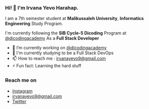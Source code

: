 ### Hi! 👋 I'm Irvana Yevo Harahap.

I am a 7th semester student at **Malikussaleh University**, **Informatics Engineering** Study Program.

I'm currently following the **SIB Cycle-5 Dicoding** Program at <a href="https://github.com/dicodingacademy">@dicodingacademy</a> As a **Full Stack Developer** 

- 🔭 I’m currently working on <a href="https://github.com/dicodingacademy">@dicodingacademy</a>
- 🌱 I'm currently studying to be a Full Stack DevOps
- 📫 How to reach me : irvanayevo9@gmail.com
- ⚡ Fun fact: Learning the hard stuff

### Reach me on
- <a href="https://instagram.com/yevoharahap">Instagram</a>
- irvanayevo9@gmail.com
- <a href="https://twitter/yevoharahap">Twitter</a>
